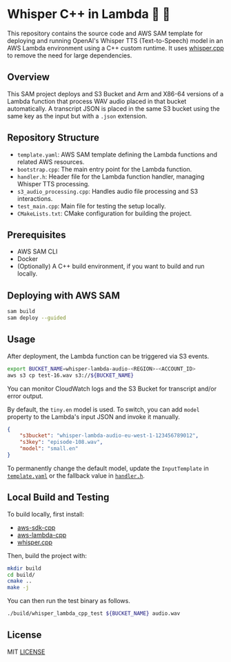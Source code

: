 # Whisper C++ in Lambda 🎤 🚀

This repository contains the source code and AWS SAM template for deploying and running OpenAI's Whisper TTS (Text-to-Speech) model in an AWS Lambda environment using a C++ custom runtime. It uses [whisper.cpp](https://github.com/ggerganov/whisper.cpp) to remove the need for large dependencies.

## Overview

This SAM project deploys and S3 Bucket and Arm and X86-64 versions of a Lambda function that process WAV audio placed in that bucket automatically. A transcript JSON is placed in the same S3 bucket using the same key as the input but with a `.json` extension.

## Repository Structure

- `template.yaml`: AWS SAM template defining the Lambda functions and related AWS resources.
- `bootstrap.cpp`: The main entry point for the Lambda function.
- `handler.h`: Header file for the Lambda function handler, managing Whisper TTS processing.
- `s3_audio_processing.cpp`: Handles audio file processing and S3 interactions.
- `test_main.cpp`: Main file for testing the setup locally.
- `CMakeLists.txt`: CMake configuration for building the project.

## Prerequisites

- AWS SAM CLI
- Docker
- (Optionally) A C++ build environment, if you want to build and run locally.

## Deploying with AWS SAM

```sh
sam build
sam deploy --guided
```

## Usage

After deployment, the Lambda function can be triggered via S3 events. 

```sh
export BUCKET_NAME=whisper-lambda-audio-<REGION>-<ACCOUNT_ID>
aws s3 cp test-16.wav s3://${BUCKET_NAME}
```

You can monitor CloudWatch logs and the S3 Bucket for transcript and/or error output.

By default, the `tiny.en` model is used. To switch, you can add `model` property to the Lambda's input JSON and invoke it manually.

```json
{
    "s3bucket": "whisper-lambda-audio-eu-west-1-123456789012",
    "s3key": "episode-108.wav",
    "model": "small.en"
}
```

To permanently change the default model, update the `InputTemplate` in [`template.yaml`](./template.yaml) or the fallback value in [`handler.h`](./handler.h).

## Local Build and Testing

To build locally, first install:
- [aws-sdk-cpp](https://github.com/aws/aws-sdk-cpp)
- [aws-lambda-cpp](https://github.com/awslabs/aws-lambda-cpp)
- [whisper.cpp](https://github.com/ggerganov/whisper.cpp/)

Then, build the project with:
```sh
mkdir build
cd build/
cmake ..
make -j
```

You can then run the test binary as follows.
```sh
./build/whisper_lambda_cpp_test ${BUCKET_NAME} audio.wav
```

## License

MIT [LICENSE](./LICENSE)
